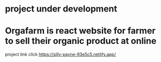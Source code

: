 # **project under development**
# Orgafarm is react website for farmer to sell their organic product at online

project link click https://silly-payne-93e5c5.netlify.app/

 
